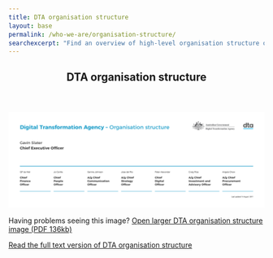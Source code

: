 ```yaml
---
title: DTA organisation structure
layout: base
permalink: /who-we-are/organisation-structure/
searchexcerpt: "Find an overview of high-level organisation structure of DTA. The DTA consists of 7 key areas covering finance, people, communication, strategy, digital products and skills, investment and procurement."
---
```


<article id="content" class="content-listing home" markdown="1" >

<header class="about-dta">
<h1>DTA organisation structure</h1>
</header>

![An overview of high-level organisation structure of DTA as on 14 August 2017. The DTA consists of 7 key areas covering finance, people, communication, strategy, digital products and skills, investment and procurement.](/images/DTA_Orgchart_2017_Aug.png)


Having problems seeing this image? [Open larger DTA organisation structure image (PDF 136kb)](/files/DTA_Orgchart_2017_Aug.pdf)


[Read the full text version of DTA organisation structure](/who-we-are/organisation-structure/organisation-text/)


</article>
